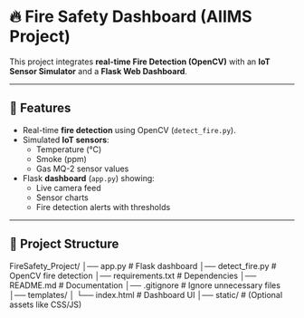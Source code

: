 # 🔥 Fire Safety Dashboard (AIIMS Project)

This project integrates **real-time Fire Detection (OpenCV)** with an **IoT Sensor Simulator** and a **Flask Web Dashboard**.

---

## 🚀 Features
- Real-time **fire detection** using OpenCV (`detect_fire.py`).
- Simulated **IoT sensors**:
  - Temperature (°C)
  - Smoke (ppm)
  - Gas MQ-2 sensor values
- Flask **dashboard** (`app.py`) showing:
  - Live camera feed
  - Sensor charts
  - Fire detection alerts with thresholds

---

## 📂 Project Structure
FireSafety_Project/
│── app.py # Flask dashboard
│── detect_fire.py # OpenCV fire detection
│── requirements.txt # Dependencies
│── README.md # Documentation
│── .gitignore # Ignore unnecessary files
│── templates/
│ └── index.html # Dashboard UI
│── static/ # (Optional assets like CSS/JS)
